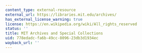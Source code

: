 ```yaml
---
content_type: external-resource
external_url: https://libraries.mit.edu/archives/
has_external_license_warning: true
license: https://en.wikipedia.org/wiki/All_rights_reserved
status: ''
title: MIT Archives and Special Collections
uid: 778edadc-fa6b-49cc-8096-23db3d1934ec
wayback_url: ''
---
```

